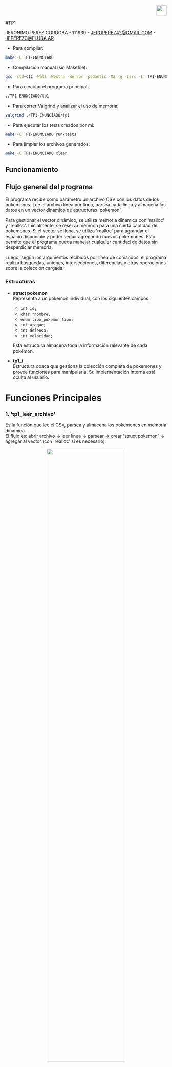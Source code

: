 <div align="right">
<img width="32px" src="img/algo2.svg">
</div>

#TP1

JERONIMO PEREZ CORDOBA - 111939 - JEROPEREZ42@GMAIL.COM - JEPEREZC@FI.UBA.AR


- Para compilar: 

```bash
make -C TP1-ENUNCIADO
```


- Compilación manual (sin Makefile):
```bash
gcc -std=c11 -Wall -Wextra -Werror -pedantic -O2 -g -Isrc -I. TP1-ENUNCIADO/main.c TP1-ENUNCIADO/src/tp1.c -o tp1
```

- Para ejecutar el programa principal:

```bash
./TP1-ENUNCIADO/tp1
```

- Para correr Valgrind y analizar el uso de memoria:

```bash
valgrind ./TP1-ENUNCIADO/tp1
```

- Para ejecutar los tests creados por mí:

```bash
make -C TP1-ENUNCIADO run-tests
```

- Para limpiar los archivos generados:

```bash
make -C TP1-ENUNCIADO clean
```


##  Funcionamiento


## Flujo general del programa

El programa recibe como parámetro un archivo CSV con los datos de los pokemones. Lee el archivo línea por línea, parsea cada línea y almacena los datos en un vector dinámico de estructuras 'pokemon'.

Para gestionar el vector dinámico, se utiliza memoria dinámica con 'malloc' y 'realloc'. Inicialmente, se reserva memoria para una cierta cantidad de pokemones. Si el vector se llena, se utiliza 'realloc' para agrandar el espacio disponible y poder seguir agregando nuevos pokemones. Esto permite que el programa pueda manejar cualquier cantidad de datos sin desperdiciar memoria.

Luego, según los argumentos recibidos por línea de comandos, el programa realiza búsquedas, uniones, intersecciones, diferencias y otras operaciones sobre la colección cargada.


### Estructuras


- **struct pokemon**  
  Representa a un pokémon individual, con los siguientes campos:
  - `int id;`
  - `char *nombre;`
  - `enum tipo_pokemon tipo;`
  - `int ataque;`
  - `int defensa;`
  - `int velocidad;`

  Esta estructura almacena toda la información relevante de cada pokémon.

- **tp1_t**  
   Estructura opaca que gestiona la colección completa de pokemones y provee funciones para manipularla. Su implementación interna está oculta al usuario.


# Funciones Principales

### 1. 'tp1_leer_archivo'

Es la función que lee el CSV, parsea y almacena los pokemones en memoria dinámica.  
El flujo es: abrir archivo → leer línea → parsear → crear 'struct pokemon' → agregar al vector (con 'realloc' si es necesario).

<div align="center">
<img width="70%" src="img/leer.svg">
</div>

La función tp1_leer_archivo tiene complejidad O(n^2) en el peor caso, ya que por cada pokémon leído se verifica si su id está repetido recorriendo toda la colección cargada hasta el momento.  
El manejo de memoria dinámica (con realloc) es amortizado O(n), pero no afecta el orden final de complejidad.

---

### 2. 'tp1_cantidad'

Es la función encargada de devolver la cantidad de pokemones almacenados en tp1_t.  
Si el puntero recibido es nulo retorna 0.  
Su complejidad es O(1) porque solo consulta un campo (es decir, una variable interna) de la estructura tp1_t llamada cantidad, que siempre mantiene actualizado el número de pokemones almacenados.  
Acceder a un campo de una estructura en C es una operación instantánea, sin importar cuántos elementos haya en la colección.

---

### 3. 'tp1_guardar_archivo'

La función tp1_guardar_archivo guarda los pokemones almacenados en la estructura tp1 en un archivo, el nombre de este es pasado por parámetro.  
Cada pokemon se escribe en una línea, con sus datos separados por comas, la idea es que el formato sea compatible con tp1_leer_archivo.  
Su complejidad es O(n), donde n es la cantidad de pokemones, porque recorre y escribe cada uno.

---

### 4. 'tp1_union'

La función tp1_union recibe (tp1_t *a y tp1_t *b) y devuelve un nuevo tp1 que contiene todos los pokemones de ambas, sin repetir aquellos que tengan el mismo id.  
Internamente, recorre ambas listas ordenadas por id y va agregando cada pokemon a la nueva colección, asegurando que no haya duplicados.  
Su complejidad es O(n + m), donde n es la cantidad de pokemones en la primera colección y m en la segunda.

¿Cómo lo hace?

* Internamente, ambas colecciones están ordenadas por id.
* Se recorre ambas listas al mismo tiempo.
* Si el id es igual en ambos, se agrega solo el de la primera colección y se avanza en ambas.
* Si el id de la primera es menor, se agrega ese y se avanza solo en la primera.
* Si el id de la segunda es menor, se agrega ese y se avanza solo en la segunda.

---
    
### 5. 'tp1_interseccion'

Recibe dos colecciones y devuelve una nueva colección que contiene solo los pokemones que están en ambas (es decir, los que tienen el mismo id en las dos colecciones).  
Su complejidad es O(n + m), donde n y m son las cantidades de pokemones en cada tp1 pasado por parámetro.

¿Cómo lo hace?

* Recorre ambas listas ordenadas por id.
* Solo agrega a la nueva colección los pokemones cuyo id aparece en ambas listas.
* Avanza en ambas listas cuando encuentra un id igual, o solo en la que tiene el id menor si son distintos.

---

### 6. 'tp1_diferencia'

Recibe dos tp1 y devuelve un nuevo tp1 con los pokemones que están en la primer tp1 pero no en el segundo.  
Su complejidad es O(n + m), donde n y m son las cantidades de pokemones en cada tp1 pasado por parámetro.

¿Cómo lo hace?

* Recorre ambas listas ordenadas por id.
* Agrega a la nueva colección los pokemones de la primera lista cuyo id no aparece en la segunda.
* Si encuentra un id igual en ambas, lo saltea (no lo agrega) y avanza en ambas.
* Si el id de la primera es menor, lo agrega y avanza solo en la primera.
* Si el id de la segunda es menor, avanza solo en la segunda.

Las funciones 'tp1_union', 'tp1_interseccion' y 'tp1_diferencia' están estrechamente relacionadas:  
todas utilizan la misma función interna para combinar los tp1, diferenciándose únicamente por el criterio de selección, que se pasa como un puntero a función. Esto permite reutilizar el código y cambiar solo la lógica de qué pokemones agregar en cada caso.

<div align="center">
<img width="70%" src="img/punterofuncion.svg">
</div>

Al principio, implementar las funciones de unión, intersección y diferencia me resultó desafiante, ya que mis primeras versiones recorrían las colecciones de forma anidada, resultando en una complejidad O(n^2). Notaba que intersección y diferencia compartían cierta lógica, pero unión parecía distinta, por lo que inicialmente las implementé por separado.

Sin embargo, en día de la clase de consultas, me di cuenta de que todas podían resolverse eficientemente si ambas colecciones estaban ordenadas por id. Esto me permitió inspirarme en la etapa de "merge" de mergesort y crear una función genérica interna (combinar_tp1) que recorre ambas listas en paralelo en O(n + m), aplicando un criterio de selección pasado como puntero a función. Así, logré unificar las tres operaciones en una sola función eficiente y reutilizable.

---

### 7. 'tp1_buscar_nombre'

Busca un pokémon dentro de la colección representada por tp1_t cuyo nombre coincida exactamente con el nombre pasado por parámetro.  
Se recibe por parámetro el tp1 y el nombre a buscar en tp1.  
Su complejidad es O(n), ya que en el peor caso se debe recorrer todos los pokemones para ver si el nombre está.

---

### 8. 'tp1_buscar_id'

Busca un pokemon dentro de tp1 cuyo campo id coincida exactamente con el valor pasado por parámetro.  
Recibe por parámetros (tp1_t *tp) y un número entero con el id a buscar (int id).

Ya que están ordenados, gracias a la combinación de una función auxiliar merge_sort con tp1_leer_archivo, aplico búsqueda binaria, pasando estos parámetros (tp1_t *tp, int id, size_t inicio, size_t fin), así logro obtener una complejidad de O(log n), donde n es la cantidad de pokemones en tp1.

---

### 9. 'tp1_con_cada_pokemon'
   El objetivo de esta funcion es aplicarle una funcion(f) a cada pokemon del tp1, en orden de ID.
   La funcion se detiene cuando f devuelve false o se terminan los pokemones , lo interesante de esto es que f puede ser lo que nosotros queramos , generando asi , maneras infinitas de manejar y modificar a los pokemones 
   Su complejidad es O(n), donde n es la cantidad de pokemones en tp1.

---


### 10. tp1_destruir

La función 'tp1_destruir' se encarga de liberar toda la memoria asociada a la estructura tp1. Esto incluye tanto el array dinámico donde se almacenan los pokemones como los strings de nombre de cada pokémon, que también fueron reservados dinámicamente. De esta manera, se evita cualquier fuga de memoria al finalizar el uso de tp1.

La complejidad de esta función es O(n), donde n es la cantidad de pokemones almacenados, ya que debe recorrer y liberar cada uno de los elementos.


